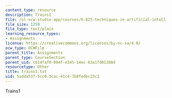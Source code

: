 ```yaml
---
content_type: resource
description: Trains1
file: /ol-ocw-studio-app/courses/6-825-techniques-in-artificial-intelligence-sma-5504-fall-2002/5adda5375cc03cac41c47b8fedbc23c1_trains1.txt
file_size: 1259
file_type: text/plain
learning_resource_types:
- Assignments
license: https://creativecommons.org/licenses/by-nc-sa/4.0/
ocw_type: OCWFile
parent_title: Assignments
parent_type: CourseSection
parent_uid: c614faf8-894f-e345-14ec-83a1fd01388d
resourcetype: Other
title: trains1.txt
uid: 5adda537-5cc0-3cac-41c4-7b8fedbc23c1
---
```

Trains1